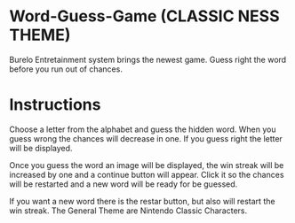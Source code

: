 # Word-Guess-Game (CLASSIC NESS THEME)

Burelo Entretainment system brings the newest game. Guess right the word before you run out of chances.

# Instructions
Choose a letter from the alphabet and guess the hidden word. When you guess wrong the chances will decrease in one. If you guess right the letter will be displayed.

Once you guess the word an image will be displayed, the win streak will be increased by one and a continue button will appear. Click it so the chances will be restarted and a new word will be ready for be guessed. 

If you want a new word there is the restar button, but also will restart the win streak. The General Theme are Nintendo Classic Characters. 

